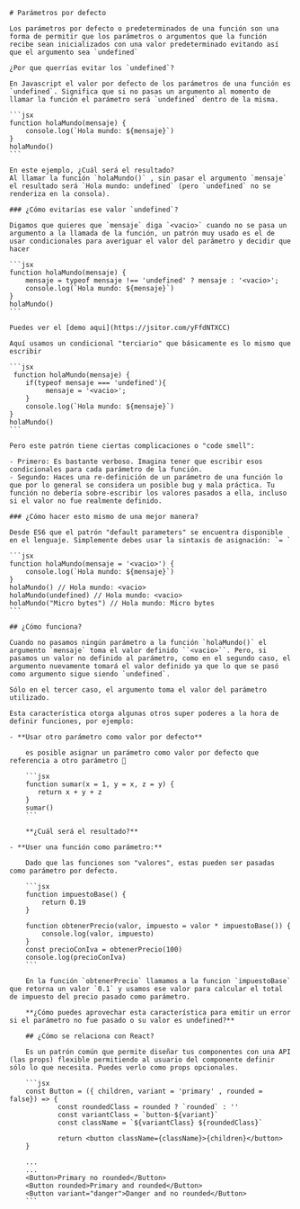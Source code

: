     # Parámetros por defecto

    Los parámetros por defecto o predeterminados de una función son una forma de permitir que los parámetros o argumentos que la función recibe sean inicializados con una valor predeterminado evitando así que el argumento sea `undefined`

    ¿Por que querrías evitar los `undefined`?

    En Javascript el valor por defecto de los parámetros de una función es `undefined`. Significa que si no pasas un argumento al momento de llamar la función el parámetro será `undefined` dentro de la misma.

    ```jsx
    function holaMundo(mensaje) {
    	console.log(`Hola mundo: ${mensaje}`)
    }
    holaMundo()
    ```

    En este ejemplo, ¿Cuál será el resultado?
    Al llamar la función `holaMundo()` , sin pasar el argumento `mensaje` el resultado será `Hola mundo: undefined` (pero `undefined` no se renderiza en la consola).

    ### ¿Cómo evitarías ese valor `undefined`?

    Digamos que quieres que `mensaje` diga `<vacio>` cuando no se pasa un argumento a la llamada de la función, un patrón muy usado es el de usar condicionales para averiguar el valor del parámetro y decidir que hacer

    ```jsx
    function holaMundo(mensaje) {
    	mensaje = typeof mensaje !== 'undefined' ? mensaje : '<vacio>';
    	console.log(`Hola mundo: ${mensaje}`)
    }
    holaMundo()
    ```

    Puedes ver el [demo aqui](https://jsitor.com/yFfdNTXCC)

    Aquí usamos un condicional "terciario" que básicamente es lo mismo que escribir

    ```jsx
     function holaMundo(mensaje) {
    	if(typeof mensaje === 'undefined'){ 
    		 mensaje = '<vacio>';
    	}
    	console.log(`Hola mundo: ${mensaje}`)
    }
    holaMundo()
    ```

    Pero este patrón tiene ciertas complicaciones o "code smell":

    - Primero: Es bastante verboso. Imagina tener que escribir esos condicionales para cada parámetro de la función.
    - Segundo: Haces una re-definición de un parámetro de una función lo que por lo general se considera un posible bug y mala práctica. Tu función no debería sobre-escribir los valores pasados a ella, incluso si el valor no fue realmente definido.

    ### ¿Cómo hacer esto mismo de una mejor manera?

    Desde ES6 que el patrón "default parameters" se encuentra disponible en el lenguaje. Simplemente debes usar la sintaxis de asignación: `= `

    ```jsx
    function holaMundo(mensaje = '<vacio>') {
    	console.log(`Hola mundo: ${mensaje}`)
    }
    holaMundo() // Hola mundo: <vacio>
    holaMundo(undefined) // Hola mundo: <vacio>
    holaMundo("Micro bytes") // Hola mundo: Micro bytes
    ```

    ## ¿Cómo funciona?

    Cuando no pasamos ningún parámetro a la función `holaMundo()` el argumento `mensaje` toma el valor definido ``<vacio>``. Pero, si pasamos un valor no definido al parámetro, como en el segundo caso, el argumento nuevamente tomará el valor definido ya que lo que se pasó como argumento sigue siendo `undefined`.

    Sólo en el tercer caso, el argumento toma el valor del parámetro utilizado.

    Esta característica otorga algunas otros super poderes a la hora de definir funciones, por ejemplo:

    - **Usar otro parámetro como valor por defecto**

        es posible asignar un parámetro como valor por defecto que referencia a otro parámetro 🤯

        ```jsx
        function sumar(x = 1, y = x, z = y) {
           return x + y + z
        }
        sumar()
        ```

        **¿Cuál será el resultado?**

    - **User una función como parámetro:**

        Dado que las funciones son "valores", estas pueden ser pasadas como parámetro por defecto.

        ```jsx
        function impuestoBase() {
        	return 0.19
        }

        function obtenerPrecio(valor, impuesto = valor * impuestoBase()) {
            console.log(valor, impuesto)
        }
        const precioConIva = obtenerPrecio(100)
        console.log(precioConIva)
        ```

        En la función `obtenerPrecio` llamamos a la funcion `impuestoBase` que retorna un valor `0.1` y usamos ese valor para calcular el total de impuesto del precio pasado como parámetro.

        **¿Cómo puedes aprovechar esta característica para emitir un error si el parámetro no fue pasado o su valor es undefined?**

        ## ¿Cómo se relaciona con React?

        Es un patrón común que permite diseñar tus componentes con una API (las props) flexible permitiendo al usuario del componente definir sólo lo que necesita. Puedes verlo como props opcionales.

        ```jsx
        const Button = ({ children, variant = 'primary' , rounded = false}) => {
        		const roundedClass = rounded ? `rounded` : ''
        		const variantClass = `button-${variant}`
        		const className = `${variantClass} ${roundedClass}`
        			
        		return <button className={className}>{children}</button>
        }

        ...
        ...
        <Button>Primary no rounded</Button>
        <Button rounded>Primary and rounded</Button>
        <Button variant="danger">Danger and no rounded</Button>
        ```
